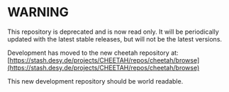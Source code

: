 # WARNING #


This repository is deprecated and is now read only. 
It will be periodically updated with the latest stable releases, but will not be the latest versions. 

Development has moved to the new cheetah repository at:
[https://stash.desy.de/projects/CHEETAH/repos/cheetah/browse](https://stash.desy.de/projects/CHEETAH/repos/cheetah/browse)

This new development repository should be world readable.  
